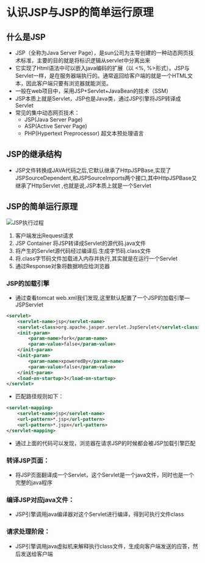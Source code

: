 # 认识JSP与JSP的简单运行原理

## 什么是JSP

- JSP（全称为Java Server Page），是sun公司为主导创建的一种动态网页技术标准，主要的目的就是将标识逻辑从servlet中分离出来
- 它实现了Html语法中可以嵌入java编码的扩展（以 <%, %>形式）。JSP与Servlet一样，是在服务器端执行的。通常返回给客户端的就是一个HTML文本，因此客户端只要有浏览器就能浏览。
- 一般在web项目中，采用JSP+Servlet+JavaBean的技术（SSM）
- JSP本质上就是Servlet，JSP也是Java类，通过JSP引擎将JSP转译成Servlet
- 常见的集中动态网页技术：
  - JSP(Java Server Page)
  - ASP(Active Server Page)
  - PHP(Hypertext Preprocessor) 超文本预处理语言

## JSP的继承结构

- JSP文件转换成JAVA代码之后,它默认继承了HttpJSPBase,实现了JSPSourceDependent,和JSPSourceImports两个接口,其中HttpJSPBase又继承了HttpServlet ,也就是说,JSP本质上就是一个Servlet

## JSP的简单运行原理

![JSP执行过程](E:\Study\study_note\Java\Servlet\tomcat\imgs\JSP执行过程.png)

1. 客户端发出Request请求
2. JSP Container 将JSP转译成Servlet的源代码.java文件
3. 将产生的Servlet源代码经过编译后.生成字节码.class文件
4. 将.class字节码文件加载进入内存并执行,其实就是在运行一个Servlet
5. 通过Response对象将数据响应给浏览器

### JSP的加载引擎

- 通过查看tomcat web.xml我们发现,这里默认配置了一个JSP的加载引擎—JSPServlet

```xml
<servlet>
    <servlet-name>jsp</servlet-name>
    <servlet-class>org.apache.jasper.servlet.JspServlet</servlet-class>
    <init-param>
        <param-name>fork</param-name>
        <param-value>false</param-value>
    </init-param>
    <init-param>
        <param-name>xpoweredBy</param-name>
        <param-value>false</param-value>
    </init-param>
    <load-on-startup>3</load-on-startup>
</servlet>
```

- 匹配路径规则如下：

```xml
<servlet-mapping>
    <servlet-name>jsp</servlet-name>
    <url-pattern>*.jsp</url-pattern>
    <url-pattern>*.jspx</url-pattern>
</servlet-mapping>
```

- 通过上面的代码可以发现，浏览器在请求JSP的时候都会被JSP加载引擎匹配

### 转译JSP页面：

- 将JSP页面翻译成一个Servlet，这个Servlet是一个java文件，同时也是一个完整的java程序

### 编译JSP对应java文件：

- JSP引擎调用java编译器对这个Servlet进行编译，得到可执行文件class

### 请求处理阶段：

- JSP引擎调用java虚拟机来解释执行class文件，生成向客户端发送的应答，然后发送给客户端